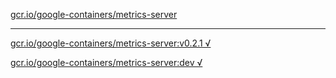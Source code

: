[gcr.io/google-containers/metrics-server](https://hub.docker.com/r/anjia0532/metrics-server/tags/) 

----
[gcr.io/google-containers/metrics-server:v0.2.1 √](https://hub.docker.com/r/anjia0532/google-containers.metrics-server/tags/)

[gcr.io/google-containers/metrics-server:dev √](https://hub.docker.com/r/anjia0532/google-containers.metrics-server/tags/)

